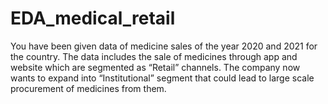 # EDA_medical_retail
You have been given data of medicine sales of the year 2020 and 2021 for the country. The data includes the sale of medicines through app and website which are segmented as “Retail” channels. The company now wants to expand into “Institutional” segment that could lead to large scale procurement of medicines from them. 
